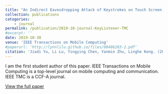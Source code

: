 ```yaml
---
title: "An Indirect Eavesdropping Attack of Keystrokes on Touch Screen through Acoustic Sensing"
collection: publications
catogories: 
    - journal
permalink: /publication/2019-10-journal-KeyListener-TMC
#excerpt: ''
date: 2019-10-30
venue: 'IEEE Transactions on Mobile Computing'
#paperurl: 'http://lynnlilu.github.io/files/08486283-2.pdf'
citation: 'Jiadi Yu, Li Lu, Yingying Chen, Yanmin Zhu, Linghe Kong. (2019). &quot;An Indirect Eavesdropping Attack of Keystrokes on Touch Screen through Acoustic Sensing.&quot; <i>IEEE Transactions on Mobile Computing</i>. doi: 10.1109/TMC.2019.2947468.'
---
```


I am the first student author of this paper. IEEE Transactions on Mobile Computing is a top-level journal on mobile computing and communication. IEEE TMC is a CCF-A journal. 


[View the full paper](https://www.doi.org/10.1109/TMC.2019.2947468)

